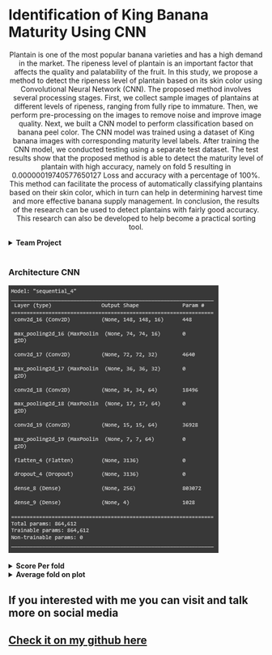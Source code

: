 <h1>Identification of King Banana Maturity Using CNN</h1>

<p align="center">
  Plantain is one of the most popular banana varieties and has a high demand in the market. 
The ripeness level of plantain is an important factor that affects the quality and palatability 
of the fruit. In this study, we propose a method to detect the ripeness level of plantain based 
on its skin color using Convolutional Neural Network (CNN). The proposed method 
involves several processing stages. First, we collect sample images of plantains at different 
levels of ripeness, ranging from fully ripe to immature. Then, we perform pre-processing on 
the images to remove noise and improve image quality. Next, we built a CNN model to 
perform classification based on banana peel color. The CNN model was trained using a 
dataset of King banana images with corresponding maturity level labels. After training the 
CNN model, we conducted testing using a separate test dataset. The test results show that 
the proposed method is able to detect the maturity level of plantain with high accuracy, 
namely on fold 5 resulting in 0.00000019740577650127 Loss and accuracy with a 
percentage of 100%. This method can facilitate the process of automatically classifying 
plantains based on their skin color, which in turn can help in determining harvest time and 
more effective banana supply management. In conclusion, the results of the research can be 
used to detect plantains with fairly good accuracy. This research can also be developed to 
help become a practical sorting tool.
</p>

<details>
  <summary><b>Team Project</summary>
    <ul>
      <li>
        <a href="https://github.com/albanijohanes">
          Albani Boutje Johanes as Leader Team
        </a>
      </li>
      <li>
        <a href="https://github.com/Giordyano">
          Giordyano Anhar
        </a>
      </li>
      <li>
        <a>
          Kevin Pesik
        </a>
      </li>
    </ul>
</details>

<br>
<h3>Architecture CNN</h3>

![](CNN/Arsitek_CNN.png)

<details>
  <summary><b>Score Per fold</b></summary>
  <ul>
    <li>
       Fold 1 - Loss: 0.16253536939620972 - Accuracy: 98.07692170143127%
    </li>
    <li>
       Fold 2 - Loss: 0.008140583522617817 - Accuracy: 100.0%
    </li>
    <li>
       Fold 3 - Loss: 0.0010860570473596454 - Accuracy: 100.0%
    </li>
    <li>
       Fold 4 - Loss: 0.0006329502211883664 - Accuracy: 100.0%
    </li>
    <li>
       Fold 5 - Loss: 0.0008991683716885746 - Accuracy: 100.0%
    </li>
  </ul>
  <p><b>Average Scores for all Folds:</b></p>
  <ul>
    <li>
       Accuracy: 99.61538434028625 
    </li>
    <li>
       Loss: 0.03465882571181282
    </li>
  </ul>
  
</details>

<details>
  <summary><b>Average fold on plot</b></summary>

  ![](CNN/Average_Fold_Graph.png)
  
</details>


<h2>If you interested with me you can visit and talk more on social media</h2> 
<h2><a href="https://github.com/albanijohanes">Check it on my github here</a></h2>
